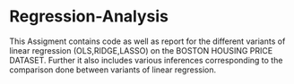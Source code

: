 # Regression-Analysis
This Assigment contains code as well as report for the different variants of linear regression (OLS,RIDGE,LASSO) on the BOSTON HOUSING PRICE DATASET.
Further it also includes various inferences corresponding to the comparison done between variants of linear regression.
